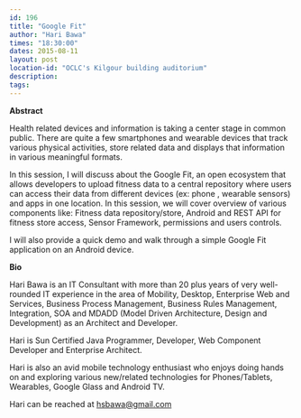 ```yaml
---
id: 196
title: "Google Fit"
author: "Hari Bawa"
times: "18:30:00"
dates: 2015-08-11
layout: post
location-id: "OCLC's Kilgour building auditorium"  
description: 
tags: 
---
```

 **Abstract**

Health related devices and information is taking a center stage in common public. There are quite a few smartphones and wearable devices that track various physical activities, store related data and displays that information in various meaningful formats.  
  
In this session, I will discuss about the Google Fit, an open ecosystem that allows developers to upload fitness data to a central repository where users can access their data from different devices (ex: phone , wearable sensors) and apps in one location. In this session, we will cover overview of various components like: Fitness data repository/store, Android and REST API for fitness store access, Sensor Framework, permissions and users controls.   
  
I will also provide a quick demo and walk through a simple Google Fit application on an Android device.  

**Bio**

Hari Bawa is an IT Consultant with more than 20 plus years of very well-rounded IT experience in the area of Mobility, Desktop, Enterprise Web and Services, Business Process Management, Business Rules Management, Integration, SOA and MDADD (Model Driven Architecture, Design and Development) as an Architect and Developer.   
  
Hari is Sun Certified Java Programmer, Developer, Web Component Developer and Enterprise Architect.  
  
Hari is also an avid mobile technology enthusiast who enjoys doing hands on and exploring various new/related technologies for Phones/Tablets, Wearables, Google Glass and Android TV.   
  
Hari can be reached at hsbawa@gmail.com

